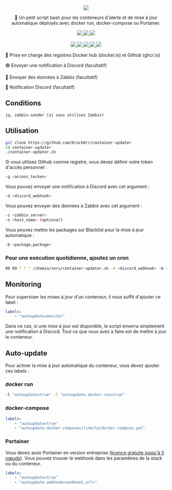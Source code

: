 <p align="center">
  <a href="#"><img src="https://readme-typing-svg.herokuapp.com?center=true&vCenter=true&lines=Container+updater;"></a>
</p>
<p align="center">
    🚀 Un petit script bash pour les conteneurs d'alerte et de mise à jour automatique déployés avec docker run, docker-compose ou Portainer.
</p>
<p align="center">
    <a href="https://github.com/Drack0rr/container-updater#conditions"><img src="https://img.shields.io/badge/How_to_use-%2341454A.svg?style=for-the-badge&logo=target&logoColor=white"> </a>
    <a href="https://github.com/Drack0rr/container-updater#monitoring"><img src="https://img.shields.io/badge/Monitoring-%2341454A.svg?style=for-the-badge&logo=target&logoColor=white"> </a>
    <a href="https://github.com/Drack0rr/container-updater#auto-update"><img src="https://img.shields.io/badge/Auto_update-%2341454A.svg?style=for-the-badge&logo=target&logoColor=white"> </a>
    <br /><br />
    <a href="#"><img src="https://img.shields.io/badge/bash-%23CDCDCE.svg?style=for-the-badge&logo=gnubash&logoColor=1B1B1F"> </a>
    <a href="https://www.docker.com/"><img src="https://img.shields.io/badge/docker-%232496ED.svg?style=for-the-badge&logo=docker&logoColor=white"> </a>
    <a href="https://www.portainer.io/"><img src="https://img.shields.io/badge/portainer-%2313BEF9.svg?style=for-the-badge&logo=portainer&logoColor=white"> </a>
    <a href="https://zabbix.com"><img src="https://img.shields.io/badge/zabbix-%23CC2936.svg?style=for-the-badge&logo=zotero&logoColor=white"> </a>
    <a href="https://www.discord.com"><img src="https://img.shields.io/badge/Discord-%235865F2.svg?style=for-the-badge&logo=discord&logoColor=white"> </a>
    <br />
</p> 

🔵 Prise en charge des registres Docker hub (docker.io) et Github (ghcr.io)

🟣 Envoyer une notification à Discord (facultatif)

🔴 Envoyer des données à Zabbix (facultatif)

🔆 Notification Discord (facultatif)

## Conditions
```
jq, zabbix-sender (si vous utilisez Zabbix)
```

## Utilisation
```bash
git clone https://github.com/Drack0rr/container-updater
cd container-updater
./container-updater.sh
```

Si vous utilisez Github comme registre, vous devez définir votre token d'accès personnel :
```bash
-g <access_tocken>
```

Vous pouvez envoyer une notification à Discord avec cet argument :
```bash
-d <discord_webhook>
```

Vous pouvez envoyer des données à Zabbix avec cet argument :
```bash
-z <zabbix_server>
-n <host_name> (optional)
```

Vous pouvez mettre les packages sur Blacklist pour la mise à jour automatique :
```bash
-b <package,package>
```
### Pour une exécution quotidienne, ajoutez un cron
```bash
00 09 * * * /chemin/vers/container-updater.sh -d <discord_webhook> -b <package,package> -z <zabbix_server> >> /var/log/container-updater.log
```

## Monitoring
Pour superviser les mises à jour d'un conteneur, il vous suffit d'ajouter ce label :
```yaml
labels:
    - "autoupdate=monitor"
```
Dans ce cas, si une mise à jour est disponible, le script enverra simplement une notification à Discord.
Tout ce que vous avez à faire est de mettre à jour le conteneur.

## Auto-update
Pour activer la mise à jour automatique du conteneur, vous devez ajouter ces labels :


### docker run
```bash
-l "autoupdate=true" -l "autoupdate.docker-run=true"
```

### docker-compose
```yaml
labels:
    - "autoupdate=true"
    - "autoupdate.docker-compose=/link/to/docker-compose.yml"
```

### Portainer
Vous devez avoir Portainer en version entreprise ([licence gratuite jusqu'à 5 nœuds](https://www.portainer.io/pricing/take5?hsLang=en)). 
Vous pouvez trouver le webhook dans les paramètres de la stack ou du conteneur.
```yaml
labels:
    - "autoupdate=true"
    - "autoupdate.webhook=<webhook_url>"
```

